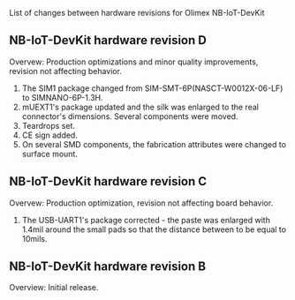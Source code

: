 List of changes between hardware revisions for Olimex NB-IoT-DevKit

NB-IoT-DevKit hardware revision D
---

Overvew: Production optimizations and minor quality improvements, revision not affecting behavior.

1. The SIM1 package changed from SIM-SMT-6P(NASCT-W0012X-06-LF) to SIMNANO-6P-1.3H.
2. mUEXT1's package updated and the silk was enlarged to the real connector's dimensions. Several components were moved.
3. Teardrops set.
4. CE sign added.
5. On several SMD components, the fabrication attributes were changed to surface mount.

NB-IoT-DevKit hardware revision C
---

Overvew: Production optimization, revision not affecting board behavior.

1. The USB-UART1's package corrected - the paste was enlarged with 1.4mil around the small pads so that the distance between to be equal to 10mils.

NB-IoT-DevKit hardware revision B
---

Overview: Initial release.